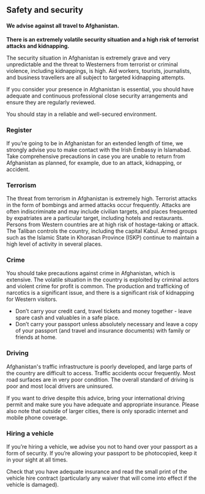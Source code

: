 ## Safety and security

#### **We advise against all travel to Afghanistan.**

**There is an extremely volatile security situation and a high risk of terrorist attacks and kidnapping.**

The security situation in Afghanistan is extremely grave and very unpredictable and the threat to Westerners from terrorist or criminal violence, including kidnappings, is high. Aid workers, tourists, journalists, and business travellers are all subject to targeted kidnapping attempts.

If you consider your presence in Afghanistan is essential, you should have adequate and continuous professional close security arrangements and ensure they are regularly reviewed.

You should stay in a reliable and well-secured environment.

### **Register**

If you’re going to be in Afghanistan for an extended length of time, we strongly advise you to make contact with the Irish Embassy in Islamabad. Take comprehensive precautions in case you are unable to return from Afghanistan as planned, for example, due to an attack, kidnapping, or accident.

### **Terrorism**

The threat from terrorism in Afghanistan is extremely high. Terrorist attacks in the form of bombings and armed attacks occur frequently. Attacks are often indiscriminate and may include civilian targets, and places frequented by expatriates are a particular target, including hotels and restaurants. Persons from Western countries are at high risk of hostage-taking or attack. The Taliban controls the country, including the capital Kabul. Armed groups such as the Islamic State in Khorasan Province (ISKP) continue to maintain a high level of activity in several places.

### **Crime**

You should take precautions against crime in Afghanistan, which is extensive. The volatile situation in the country is exploited by criminal actors and violent crime for profit is common. The production and trafficking of narcotics is a significant issue, and there is a significant risk of kidnapping for Western visitors.

* Don’t carry your credit card, travel tickets and money together - leave spare cash and valuables in a safe place.
* Don’t carry your passport unless absolutely necessary and leave a copy of your passport (and travel and insurance documents) with family or friends at home.

### **Driving**

Afghanistan's traffic infrastructure is poorly developed, and large parts of the country are difficult to access. Traffic accidents occur frequently. Most road surfaces are in very poor condition. The overall standard of driving is poor and most local drivers are uninsured.

If you want to drive despite this advice, bring your international driving permit and make sure you have adequate and appropriate insurance. Please also note that outside of larger cities, there is only sporadic internet and mobile phone coverage.

### **Hiring a vehicle**

If you’re hiring a vehicle, we advise you not to hand over your passport as a form of security. If you’re allowing your passport to be photocopied, keep it in your sight at all times.

Check that you have adequate insurance and read the small print of the vehicle hire contract (particularly any waiver that will come into effect if the vehicle is damaged).